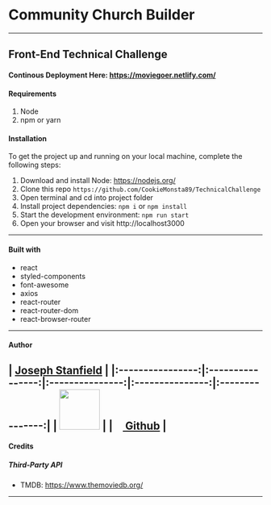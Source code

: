 # Community Church Builder
---
## Front-End Technical Challenge

#### Continous Deployment Here: https://moviegoer.netlify.com/

#### Requirements

1. Node
2. npm or yarn 

#### Installation 


To get the project up and running on your local machine, complete the following steps:
1. Download and install Node: https://nodejs.org/
2. Clone this repo ```https://github.com/CookieMonsta89/TechnicalChallenge```
3. Open terminal and cd into project folder
4. Install project dependencies: ```npm i``` or ```npm install```
5. Start the development environment: ```npm run start```
6. Open your browser and visit http://localhost3000
---

#### Built with 
* react
* styled-components
* font-awesome
* axios
* react-router
* react-router-dom
* react-browser-router
---

#### Author
| [**Joseph Stanfield**](https://github.com/CookieMonsta89) |
|:----------------:|:----------------:|:---------------:|:---------------:|:---------------:|
| [<img src="https://avatars3.githubusercontent.com/u/20689379?s=80" width="80">](https://github.com/CookieMonsta89)  |
| [<img src="https://github.com/favicon.ico" width="15"> Github](https://github.com/CookieMonsta89) |
---

#### Credits

##### Third-Party API
* TMDB: https://www.themoviedb.org/
---


